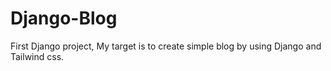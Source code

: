 # Django-Blog
First Django project, My target is to create simple blog by using Django and Tailwind css.
